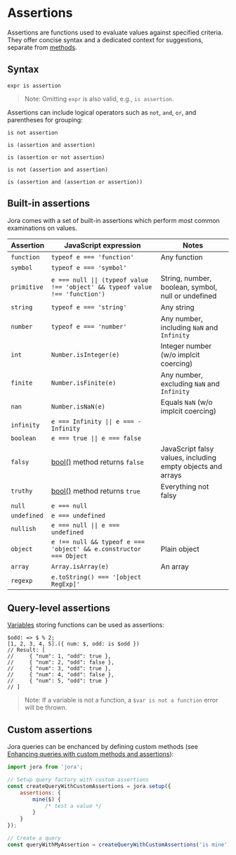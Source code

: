 # Assertions

Assertions are functions used to evaluate values against specified criteria. They offer concise syntax and a dedicated context for suggestions, separate from [methods](./methods.md).

## Syntax

```jora
expr is assertion
```

> Note: Omitting `expr` is also valid, e.g., `is assertion`.

Assertions can include logical operators such as `not`, `and`, `or`, and parentheses for grouping:

```jora
is not assertion
```
```jora
is (assertion and assertion)
```
```jora
is (assertion or not assertion)
```
```jora
is not (assertion and assertion)
```
```jora
is (assertion and (assertion or assertion))
```

## Built-in assertions

Jora comes with a set of built-in assertions which perform most common examinations on values.

Assertion | JavaScript expression | Notes
----------|-----------|------
`function` | `typeof e === 'function'` | Any function
`symbol` | `typeof e === 'symbol'`
`primitive` | `e === null \|\| (typeof value !== 'object' && typeof value !== 'function')` | String, number, boolean, symbol, null or undefined
`string` | `typeof e === 'string'` | Any string
`number` | `typeof e === 'number'` | Any number, including `NaN` and `Infinity`
`int` | `Number.isInteger(e)` | Integer number (w/o implcit coercing)
`finite` | `Number.isFinite(e)` | Any number, excluding `NaN` and `Infinity`
`nan` | `Number.isNaN(e)` | Equals `NaN` (w/o implcit coercing)
`infinity` | `e === Infinity \|\| e === -Infinity`
`boolean` | `e === true \|\| e === false`
`falsy` | [bool()](./methods-builtin.md#bool) method returns `false` | JavaScript falsy values, including empty objects and arrays
`truthy` | [bool()](./methods-builtin.md#bool) method returns `true` | Everything not falsy
`null` | `e === null`
`undefined` | `e === undefined`
`nullish` | `e === null \|\| e === undefined`
`object` | `e !== null && typeof e === 'object' && e.constructor === Object` | Plain object
`array` | `Array.isArray(e)` | An array
`regexp` | `e.toString() === '[object RegExp]'`

## Query-level assertions

[Variables](./variables.md) storing functions can be used as assertions:

```jora
$odd: => $ % 2;
[1, 2, 3, 4, 5].({ num: $, odd: is $odd })
// Result: [
//     { "num": 1, "odd": true },
//     { "num": 2, "odd": false },
//     { "num": 3, "odd": true },
//     { "num": 4, "odd": false },
//     { "num": 5, "odd": true }
// ]
```

> Note: If a variable is not a function, a `$var is not a function` error will be thrown.

## Custom assertions

Jora queries can be enchanced by defining custom methods (see [Enhancing queries with custom methods and assertions](./api.md#enhancing-queries-with-custom-methods-and-assertions)):

```js
import jora from 'jora';

// Setup query factory with custom assertions
const createQueryWithCustomAssertions = jora.setup({
    assertions: {
        mine($) {
            /* test a value */
        }
    }
});

// Create a query
const queryWithMyAssertion = createQueryWithCustomAssertions('is mine');
```
